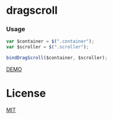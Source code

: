 # dragscroll

### Usage

```js
var $container = $(".container");
var $scroller = $(".scroller");

bindDragScroll($container, $scroller);
```

[DEMO](https://codepen.io/pong420/pen/pWYEgJ)

# License
[MIT](LICENSE)